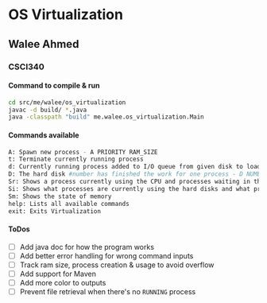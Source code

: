 # OS Virtualization
## Walee Ahmed
### CSCI340

#### Command to compile & run

```bash
cd src/me/walee/os_virtualization
javac -d build/ *.java
java -classpath "build" me.walee.os_virtualization.Main
```

#### Commands available

```bash
A: Spawn new process - A PRIORITY RAM_SIZE
t: Terminate currently running process
d: Currently running process added to I/O queue from given disk to load given file - d NUMBER FILE_NAME
D: The hard disk #number has finished the work for one process - D NUMBER
Sr: Shows a process currently using the CPU and processes waiting in the ready-queue
Si: Shows what processes are currently using the hard disks and what processes are waiting to use them
Sm: Shows the state of memory
help: Lists all available commands
exit: Exits Virtualization
```

#### ToDos

- [ ] Add java doc for how the program works
- [ ] Add better error handling for wrong command inputs
- [ ] Track ram size, process creation & usage to avoid overflow
- [ ] Add support for Maven
- [ ] Add more color to outputs
- [ ] Prevent file retrieval when there's no `RUNNING` process
